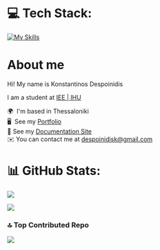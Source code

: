 
# 💻 Tech Stack:

[![My Skills](https://skillicons.dev/icons?i=c,java,py,html,css,js,php,arduino,git,linux,neovim,svelte,ruby,lua,sqlite,kotlin,androidstudio,firebase,go,bash,postgres&perline=9)](https://skillicons.dev) 

# About me

Hi! My name is Konstantinos Despoinidis

I am a student at [IEE | IHU](https://www.iee.ihu.gr/en/)

🌍  I'm based in Thessaloniki<br>
🖥️  See my [Portfolio](https://kdesp73.github.io/Portfolio/)<br>
📄  See my [Documentation Site](https://kdesp73.github.io/Docs/)<br>
✉️  You can contact me at [despoinidisk@gmail.com](mailto:despoinidisk@gmail.com)<br>

# 📊 GitHub Stats:
![](https://github-readme-stats.vercel.app/api?username=KDesp73&theme=gotham&hide_border=false&include_all_commits=false&count_private=true)<br/>

![](https://github-readme-stats.vercel.app/api/top-langs/?username=KDesp73&theme=gotham&hide_border=false&include_all_commits=false&count_private=true&layout=compact)

### 🔝 Top Contributed Repo
![](https://github-contributor-stats.vercel.app/api?username=KDesp73&limit=5&theme=dark&combine_all_yearly_contributions=true)
